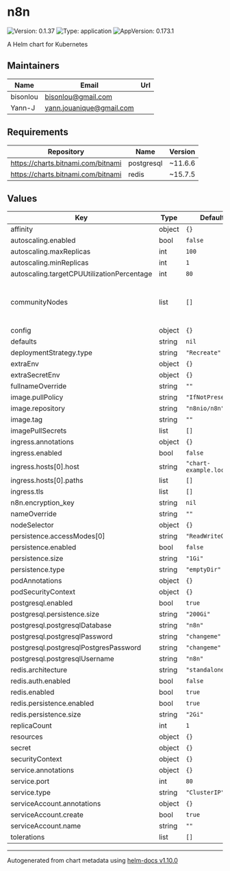 # n8n

![Version: 0.1.37](https://img.shields.io/badge/Version-0.1.37-informational?style=flat-square) ![Type: application](https://img.shields.io/badge/Type-application-informational?style=flat-square) ![AppVersion: 0.173.1](https://img.shields.io/badge/AppVersion-0.173.1-informational?style=flat-square)

A Helm chart for Kubernetes

## Maintainers

| Name | Email | Url |
| ---- | ------ | --- |
| bisonlou | <bisonlou@gmail.com> |  |
| Yann-J | <yann.jouanique@gmail.com> |  |

## Requirements

| Repository | Name | Version |
|------------|------|---------|
| https://charts.bitnami.com/bitnami | postgresql | ~11.6.6 |
| https://charts.bitnami.com/bitnami | redis | ~15.7.5 |

## Values

| Key | Type | Default | Description |
|-----|------|---------|-------------|
| affinity | object | `{}` |  |
| autoscaling.enabled | bool | `false` |  |
| autoscaling.maxReplicas | int | `100` |  |
| autoscaling.minReplicas | int | `1` |  |
| autoscaling.targetCPUUtilizationPercentage | int | `80` |  |
| communityNodes | list | `[]` | List of npm packages to install as community nodes |
| config | object | `{}` |  |
| defaults | string | `nil` |  |
| deploymentStrategy.type | string | `"Recreate"` |  |
| extraEnv | object | `{}` |  |
| extraSecretEnv | object | `{}` |  |
| fullnameOverride | string | `""` |  |
| image.pullPolicy | string | `"IfNotPresent"` |  |
| image.repository | string | `"n8nio/n8n"` |  |
| image.tag | string | `""` |  |
| imagePullSecrets | list | `[]` |  |
| ingress.annotations | object | `{}` |  |
| ingress.enabled | bool | `false` |  |
| ingress.hosts[0].host | string | `"chart-example.local"` |  |
| ingress.hosts[0].paths | list | `[]` |  |
| ingress.tls | list | `[]` |  |
| n8n.encryption_key | string | `nil` |  |
| nameOverride | string | `""` |  |
| nodeSelector | object | `{}` |  |
| persistence.accessModes[0] | string | `"ReadWriteOnce"` |  |
| persistence.enabled | bool | `false` |  |
| persistence.size | string | `"1Gi"` |  |
| persistence.type | string | `"emptyDir"` |  |
| podAnnotations | object | `{}` |  |
| podSecurityContext | object | `{}` |  |
| postgresql.enabled | bool | `true` |  |
| postgresql.persistence.size | string | `"200Gi"` |  |
| postgresql.postgresqlDatabase | string | `"n8n"` |  |
| postgresql.postgresqlPassword | string | `"changeme"` |  |
| postgresql.postgresqlPostgresPassword | string | `"changeme"` |  |
| postgresql.postgresqlUsername | string | `"n8n"` |  |
| redis.architecture | string | `"standalone"` |  |
| redis.auth.enabled | bool | `false` |  |
| redis.enabled | bool | `true` |  |
| redis.persistence.enabled | bool | `true` |  |
| redis.persistence.size | string | `"2Gi"` |  |
| replicaCount | int | `1` |  |
| resources | object | `{}` |  |
| secret | object | `{}` |  |
| securityContext | object | `{}` |  |
| service.annotations | object | `{}` |  |
| service.port | int | `80` |  |
| service.type | string | `"ClusterIP"` |  |
| serviceAccount.annotations | object | `{}` |  |
| serviceAccount.create | bool | `true` |  |
| serviceAccount.name | string | `""` |  |
| tolerations | list | `[]` |  |

----------------------------------------------
Autogenerated from chart metadata using [helm-docs v1.10.0](https://github.com/norwoodj/helm-docs/releases/v1.10.0)
